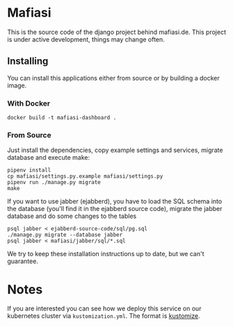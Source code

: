 # Mafiasi

This is the source code of the django project behind mafiasi.de. This project
is under active development, things may change often.

## Installing

You can install this applications either from source or by building a docker image.

### With Docker

```
docker build -t mafiasi-dashboard .
```


### From Source

Just install the dependencies, copy example settings and services, migrate database and
execute make:
```
pipenv install
cp mafiasi/settings.py.example mafiasi/settings.py
pipenv run ./manage.py migrate
make
```

If you want to use jabber (ejabberd), you have to load the SQL schema
into the database (you'll find it in the ejabberd source code),
migrate the jabber database and do some changes to the tables
```
psql jabber < ejabberd-source-code/sql/pg.sql
./manage.py migrate --database jabber
psql jabber < mafiasi/jabber/sql/*.sql
```

We try to keep these installation instructions up to date, but we can't
guarantee.


# Notes

If you are interested you can see how we deploy this service on our kubernetes cluster via `kustomization.yml`.
The format is [kustomize](https://kustomize.io/).

